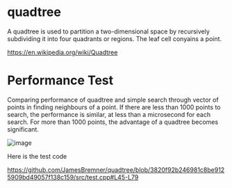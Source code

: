# quadtree

A quadtree is used to partition a two-dimensional space by recursively subdividing it into four quadrants or regions. The leaf cell conyains a point.  

https://en.wikipedia.org/wiki/Quadtree

# Performance Test
 
 Comparing performance of quadtree and simple search through vector of points in finding neighbours of a point.  If there are less than 1000 points to search, the performance is similar, at less than a microsecond for each search.  For more than 1000 points, the advantage of a quadtree becomes significant.
 
![image](https://user-images.githubusercontent.com/2046227/134812073-3a073669-5281-4bc4-8b2c-7b4aaa894c98.png)

Here is the test code

https://github.com/JamesBremner/quadtree/blob/3820f92b246981c8be9125909bd49057f138c159/src/test.cpp#L45-L79

